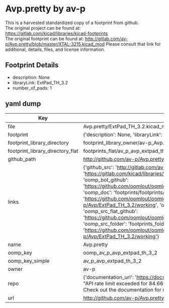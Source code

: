 # Avp.pretty by av-p  
This is a harvested standardized copy of a footprint from github.  
The original project can be found at:  
https://gitlab.com/kicad/libraries/kicad-footprints  
The original footprint can be found at:
http://gitlab.com/av-p/Avp.pretty/blob/master/XTAL-3215.kicad_mod
Please consult that link for additional, details, files, and license information.  
## Footprint Details
* description: None  
* libraryLink: ExtPad_TH_3.2  
* number_of_pads: 1  
## yaml dump  
| Key | Value |  
| --- | --- |  
| file | Avp.pretty/ExtPad_TH_3.2.kicad_mod |  
| footprint | {'description': None, 'libraryLink': 'ExtPad_TH_3.2', 'number_of_pads': 1} |  
| footprint_library_directory | footprint_library_owner/av-p_Avp.pretty |  
| footprint_library_directory_flat | footprints_flat/av_p_avp_extpad_th_3_2/working |  
| github_path | http://github.com/av-p/Avp.pretty/blob/master/ExtPad_TH_3.2.kicad_mod |  
| links | {'github_src': 'http://gitlab.com/av-p/Avp.pretty/blob/master/XTAL-3215.kicad_mod', 'github_src_repo': 'https://gitlab.com/kicad/libraries/kicad-footprints', 'oomp_bot': 'footprints/av_p_avp_extpad_th_3_2/working', 'oomp_bot_github': 'https://github.com/oomlout/oomlout_oomp_footprint_bot/tree/main/footprints/av_p_avp_extpad_th_3_2/working', 'oomp_doc': 'footprints/footprints/av-p/Avp/ExtPad_TH_3.2/working/', 'oomp_doc_github': 'https://github.com/oomlout/oomlout_oomp_footprint_doc/tree/main/footprints/footprints/av-p/Avp/ExtPad_TH_3.2/working', 'oomp_src_flat': 'footprints_flat/footprints_flat/av_p_avp_extpad_th_3_2/working', 'oomp_src_flat_github': 'https://github.com/oomlout/oomlout_oomp_footprint_src/tree/main/footprints_flat/av_p_avp_extpad_th_3_2/working', 'oomp_src_folder': 'footprints_folder/footprints_folder/av-p/Avp/ExtPad_TH_3.2/working', 'oomp_src_folder_github': 'https://github.com/oomlout/oomlout_oomp_footprint_src/tree/main/footprints_folder/av-p/Avp/ExtPad_TH_3.2/working'} |  
| name | Avp.pretty |  
| oomp_key | oomp_av_p_avp_extpad_th_3_2 |  
| oomp_key_simple | av_p_avp_extpad_th_3_2 |  
| owner | av-p |  
| repo | {'documentation_url': 'https://docs.github.com/rest/overview/resources-in-the-rest-api#rate-limiting', 'message': "API rate limit exceeded for 84.66.173.59. (But here's the good news: Authenticated requests get a higher rate limit. Check out the documentation for more details.)"} |  
| url | http://github.com/av-p/Avp.pretty |  

